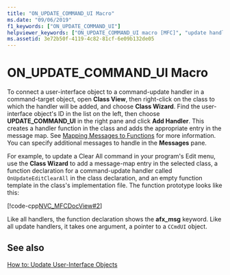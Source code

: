 ```yaml
---
title: "ON_UPDATE_COMMAND_UI Macro"
ms.date: "09/06/2019"
f1_keywords: ["ON_UPDATE_COMMAND_UI"]
helpviewer_keywords: ["ON_UPDATE_COMMAND_UI macro [MFC]", "update handlers [MFC]", "command-handler macros", "updating user-interface objects [MFC]"]
ms.assetid: 3e72b50f-4119-4c82-81cf-6e09b132de05
---
```

# ON_UPDATE_COMMAND_UI Macro

To connect a user-interface object to a command-update handler in a command-target object, open **Class View**, then right-click on the class to which the handler will be added, and choose **Class Wizard**. Find the user-interface object's ID in the list on the left, then choose **UPDATE_COMMAND_UI** in the right pane and click **Add Handler**. This creates a handler function in the class and adds the appropriate entry in the message map. See [Mapping Messages to Functions](reference/mapping-messages-to-functions.md) for more information. You can specify additional messages to handle in the **Messages** pane.

For example, to update a Clear All command in your program's Edit menu, use the **Class Wizard** to add a message-map entry in the selected class, a function declaration for a command-update handler called `OnUpdateEditClearAll` in the class declaration, and an empty function template in the class's implementation file. The function prototype looks like this:

[!code-cpp[NVC_MFCDocView#2](codesnippet/cpp/on-update-command-ui-macro_1.h)]

Like all handlers, the function declaration shows the **afx_msg** keyword. Like all update handlers, it takes one argument, a pointer to a `CCmdUI` object.

## See also

[How to: Update User-Interface Objects](how-to-update-user-interface-objects.md)
